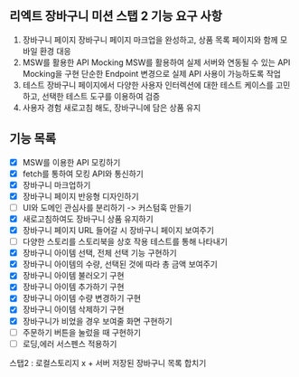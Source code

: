 ## 리엑트 장바구니 미션 스탭 2 기능 요구 사항

1. 장바구니 페이지
   장바구니 페이지 마크업을 완성하고, 상품 목록 페이지와 함께 모바일 환경 대응
2. MSW를 활용한 API Mocking
   MSW를 활용하여 실제 서버와 연동될 수 있는 API Mocking을 구현
   단순한 Endpoint 변경으로 실제 API 사용이 가능하도록 작업
3. 테스트
   장바구니 페이지에서 다양한 사용자 인터렉션에 대한 테스트 케이스를 고민하고, 선택한 테스트 도구를 이용하여 검증
4. 사용자 경험
   새로고침 해도, 장바구니에 담은 상품 유지

## 기능 목록

- [x] MSW를 이용한 API 모킹하기
- [x] fetch를 통하여 모킹 API와 통신하기
- [x] 장바구니 마크업하기
- [x] 장바구니 페이지 반응형 디자인하기
- [ ] UI와 도메인 관심사를 분리하기 -> 커스텀훅 만들기
- [x] 새로고침하여도 장바구니 상품 유지하기
- [x] 장바구니 페이지 URL 들어갈 시 장바구니 페이지 보여주기
- [ ] 다양한 스토리를 스토리북을 상호 작용 테스트를 통해 나타내기
- [x] 장바구니 아이템 선택, 전체 선택 기능 구현하기
- [x] 장바구니 아이템의 수량, 선택된 것에 따라 총 금액 보여주기
- [x] 장바구니 아이템 불러오기 구현
- [x] 장바구니 아이템 추가하기 구현
- [x] 장바구니 아이템 수량 변경하기 구현
- [x] 장바구니 아이템 삭제하기 구현
- [x] 장바구니가 비었을 경우 보여줄 화면 구현하기
- [ ] 주문하기 버튼을 눌렀을 때 구현하기
- [ ] 로딩,에러 서스펜스 적용하기

스탭2 : 로컬스토리지 x + 서버 저장된 장바구니 목록 합치기
